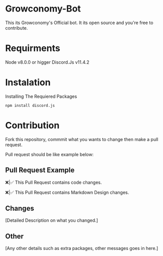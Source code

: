 # Growconomy-Bot
This its Growconomy's Official bot. It its open source and you're free to contribute.

# Requirments
Node v8.0.0 or higger
Discord.Js v11.4.2

# Instalation
Installing The Requiered  Packages

`npm install discord.js`

# Contribution
Fork this repository, commmit what you wants to change then make a pull request. 

Pull request should be like example below:

## Pull Request Example

❌|✅ This Pull Request contains code changes.

❌|✅ This Pull Request contains Markdown Design changes.

## Changes
[Detailed Description on what you changed.]

## Other
[Any other details such as extra packages, other messages goes in here.]
